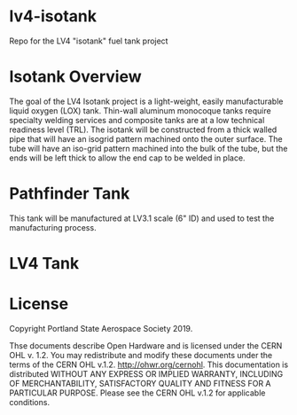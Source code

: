 # lv4-isotank
Repo for the LV4 "isotank" fuel tank project

# Isotank Overview
The goal of the LV4 Isotank project is a light-weight, easily manufacturable liquid oxygen (LOX) tank. Thin-wall aluminum monocoque tanks require specialty welding services and composite tanks are at a low technical readiness level (TRL). The isotank will be constructed from a thick walled pipe that will have an isogrid pattern machined onto the outer surface. The tube will have an iso-grid pattern machined into the bulk of the tube, but the ends will be left thick to allow the end cap to be welded in place.

# Pathfinder Tank
This tank will be manufactured at LV3.1 scale (6" ID) and used to test the manufacturing process.

# LV4 Tank

# License

Copyright Portland State Aerospace Society 2019.

Thse documents describe Open Hardware and is licensed under the CERN OHL v. 1.2. You may redistribute and modify these documents under the terms of the CERN OHL v.1.2. http://ohwr.org/cernohl. This documentation is distributed WITHOUT ANY EXPRESS OR IMPLIED WARRANTY, INCLUDING OF MERCHANTABILITY, SATISFACTORY QUALITY AND FITNESS FOR A PARTICULAR PURPOSE. Please see the CERN OHL v.1.2 for applicable conditions.

